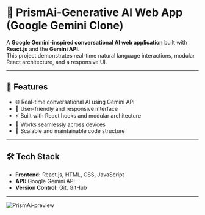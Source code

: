 # 🤖 PrismAi-Generative AI Web App (Google Gemini Clone)

A **Google Gemini-inspired conversational AI web application** built with **React.js** and the **Gemini API**.  
This project demonstrates real-time natural language interactions, modular React architecture, and a responsive UI.

---

## 🚀 Features
- 🌐 Real-time conversational AI using Gemini API  
- 🎨 User-friendly and responsive interface  
- ⚡ Built with React hooks and modular architecture  
- 📱 Works seamlessly across devices  
- 🔧 Scalable and maintainable code structure  

---

## 🛠️ Tech Stack
- **Frontend:** React.js, HTML, CSS, JavaScript  
- **API:** Google Gemini API  
- **Version Control:** Git, GitHub  

---
![PrismAi-preview]([image-path-or-url](https://github.com/AakarshAgrawal/PrismAi-GenAi-webApp/blob/de00ee7113cf9c2147f15b578b844952bdce9629/Screenshot%202025-08-25%20152011.png))
